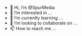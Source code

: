 - 👋 Hi, I’m @SpurMedia
- 👀 I’m interested in ...
- 🌱 I’m currently learning ...
- 💞️ I’m looking to collaborate on ...
- 📫 How to reach me ...

<!---
SpurMedia/SpurMedia is a ✨ special ✨ repository because its `README.md` (this file) appears on your GitHub profile.
You can click the Preview link to take a look at your changes.
--->
